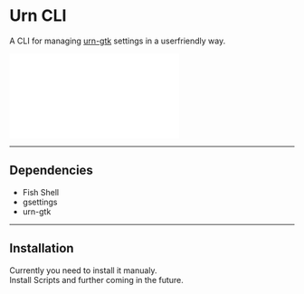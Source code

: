 # Urn CLI
A CLI for managing [urn-gtk](https://github.com/paoloose/urn) settings in a userfriendly way.

![](readme-assets/menu-screenshot.md)

---

## Dependencies
- Fish Shell
- gsettings
- urn-gtk

---

## Installation
Currently you need to install it manualy. <br>
Install Scripts and further coming in the future.
